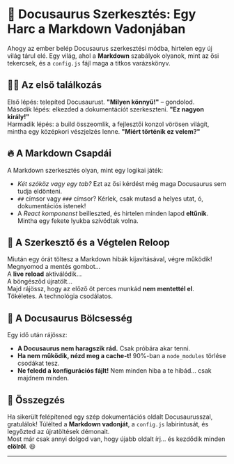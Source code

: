 # 🦖 Docusaurus Szerkesztés: Egy Harc a Markdown Vadonjában

Ahogy az ember belép Docusaurus szerkesztési módba, hirtelen egy új világ tárul elé. Egy világ, ahol a **Markdown** szabályok olyanok, mint az ősi tekercsek, és a `config.js` fájl maga a titkos varázskönyv.

## 🏃‍♂️ Az első találkozás
Első lépés: telepíted Docusaurust. **"Milyen könnyű!"** – gondolod.  
Második lépés: elkezded a dokumentációt szerkeszteni. **"Ez nagyon király!"**  
Harmadik lépés: a build összeomlik, a fejlesztői konzol vörösen világít, mintha egy középkori vészjelzés lenne. **"Miért történik ez velem?"**

## 🔥 A Markdown Csapdái
A Markdown szerkesztés olyan, mint egy logikai játék:
- _Két szóköz vagy egy tab?_ Ezt az ősi kérdést még maga Docusaurus sem tudja eldönteni.
- `##` címsor vagy `###` címsor? Kérlek, csak mutasd a helyes utat, ó, dokumentációs istenek!
- A *React komponenst* beilleszted, és hirtelen minden lapod **eltűnik**. Mintha egy fekete lyukba szívódtak volna.

## 🤖 A Szerkesztő és a Végtelen Reloop
Miután egy órát töltesz a Markdown hibák kijavításával, végre működik! Megnyomod a mentés gombot…  
A **live reload** aktiválódik…  
A böngésződ újratölt…  
Majd rájössz, hogy az előző öt perces munkád **nem mentettél el**.  
Tökéletes. A technológia csodálatos.

## 🦖 A Docusaurus Bölcsesség
Egy idő után rájössz:
- **A Docusaurus nem haragszik rád.** Csak próbára akar tenni.
- **Ha nem működik, nézd meg a cache-t!** 90%-ban a `node_modules` törlése csodákat tesz.
- **Ne feledd a konfigurációs fájlt!** Nem minden hiba a te hibád… csak majdnem minden.

## 🎉 Összegzés
Ha sikerült felépítened egy szép dokumentációs oldalt Docusaurusszal, gratulálok! Túlélted a **Markdown vadonját**, a `config.js` labirintusát, és legyőzted az újratöltések démonait.  
Most már csak annyi dolgod van, hogy újabb oldalt írj… és kezdődik minden **elölről**. 😆

---